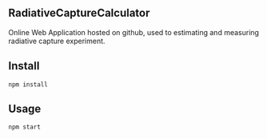 RadiativeCaptureCalculator
---

Online Web Application hosted on github, used to estimating and measuring radiative capture experiment.


Install
---

`npm install`



Usage
---

`npm start`